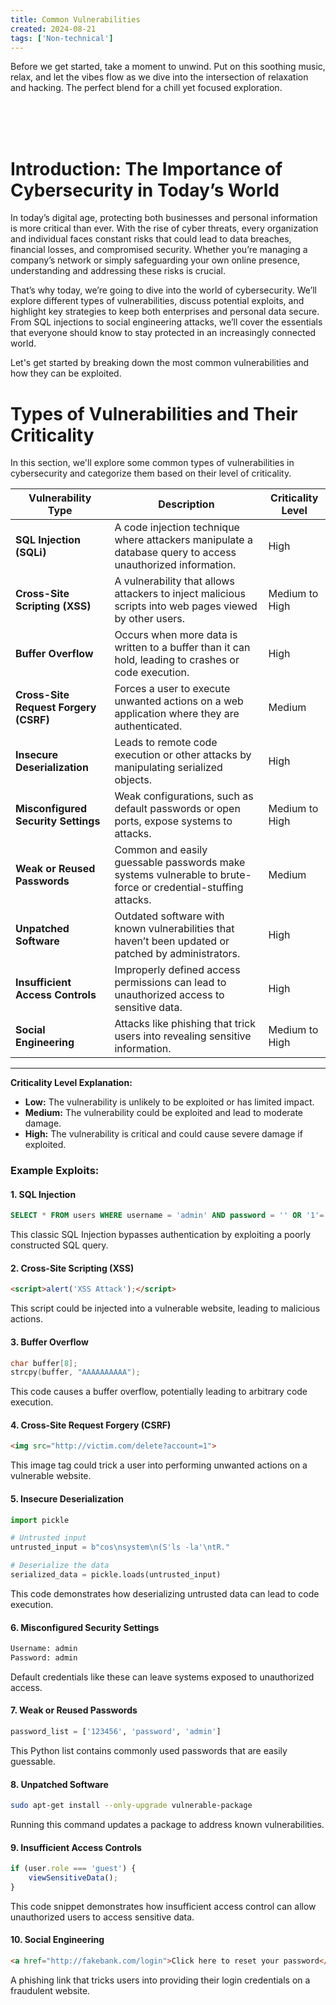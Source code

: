 ```yaml
---
title: Common Vulnerabilities
created: 2024-08-21
tags: ['Non-technical']
---
```


<script>
  import { YouTube, Spotify, SoundCloud } from 'sveltekit-embed'
</script>

Before we get started, take a moment to unwind. Put on this soothing music, relax, and let the vibes flow as we dive into the intersection of relaxation and hacking. The perfect blend for a chill yet focused exploration.

<br/>
<SoundCloud
  soundcloudLink="https://soundcloud.com/relaxing-music-production/sets/playlist-of-relaxing-soft"
  width="500"
  height="100"
/>
<br/>
<br/>

# Introduction: The Importance of Cybersecurity in Today’s World
In today’s digital age, protecting both businesses and personal information is more critical than ever. With the rise of cyber threats, every organization and individual faces constant risks that could lead to data breaches, financial losses, and compromised security. Whether you’re managing a company’s network or simply safeguarding your own online presence, understanding and addressing these risks is crucial.

That’s why today, we’re going to dive into the world of cybersecurity. We’ll explore different types of vulnerabilities, discuss potential exploits, and highlight key strategies to keep both enterprises and personal data secure. From SQL injections to social engineering attacks, we’ll cover the essentials that everyone should know to stay protected in an increasingly connected world.

Let's get started by breaking down the most common vulnerabilities and how they can be exploited.

# Types of Vulnerabilities and Their Criticality

In this section, we'll explore some common types of vulnerabilities in cybersecurity and categorize them based on their level of criticality.

| **Vulnerability Type**       | **Description**                                                                                             | **Criticality Level** |
| ---------------------------- | ----------------------------------------------------------------------------------------------------------- | --------------------- |
| **SQL Injection (SQLi)**     | A code injection technique where attackers manipulate a database query to access unauthorized information.  | High                  |
| **Cross-Site Scripting (XSS)**| A vulnerability that allows attackers to inject malicious scripts into web pages viewed by other users.      | Medium to High        |
| **Buffer Overflow**          | Occurs when more data is written to a buffer than it can hold, leading to crashes or code execution.        | High                  |
| **Cross-Site Request Forgery (CSRF)** | Forces a user to execute unwanted actions on a web application where they are authenticated.           | Medium                |
| **Insecure Deserialization** | Leads to remote code execution or other attacks by manipulating serialized objects.                         | High                  |
| **Misconfigured Security Settings** | Weak configurations, such as default passwords or open ports, expose systems to attacks.            | Medium to High        |
| **Weak or Reused Passwords** | Common and easily guessable passwords make systems vulnerable to brute-force or credential-stuffing attacks. | Medium                |
| **Unpatched Software**       | Outdated software with known vulnerabilities that haven’t been updated or patched by administrators.        | High                  |
| **Insufficient Access Controls** | Improperly defined access permissions can lead to unauthorized access to sensitive data.              | High                  |
| **Social Engineering**       | Attacks like phishing that trick users into revealing sensitive information.                                 | Medium to High        |

---

**Criticality Level Explanation:**

- **Low:** The vulnerability is unlikely to be exploited or has limited impact.
- **Medium:** The vulnerability could be exploited and lead to moderate damage.
- **High:** The vulnerability is critical and could cause severe damage if exploited.

### Example Exploits:

#### 1. **SQL Injection**

```sql title="sql-injection-example.sql"
SELECT * FROM users WHERE username = 'admin' AND password = '' OR '1'='1';
```

This classic SQL Injection bypasses authentication by exploiting a poorly constructed SQL query.

#### 2. **Cross-Site Scripting (XSS)**

```html title="xss-alert-example.html"
<script>alert('XSS Attack');</script>
```

This script could be injected into a vulnerable website, leading to malicious actions.

#### 3. **Buffer Overflow**

```c title="buffer-overflow-example.c"
char buffer[8];
strcpy(buffer, "AAAAAAAAAA");
```

This code causes a buffer overflow, potentially leading to arbitrary code execution.

#### 4. **Cross-Site Request Forgery (CSRF)**

```html title="csrf-example.html"
<img src="http://victim.com/delete?account=1">
```

This image tag could trick a user into performing unwanted actions on a vulnerable website.

#### 5. **Insecure Deserialization**

```python title="insecure-deserialization-example.py"
import pickle

# Untrusted input
untrusted_input = b"cos\nsystem\n(S'ls -la'\ntR."

# Deserialize the data
serialized_data = pickle.loads(untrusted_input)
```

This code demonstrates how deserializing untrusted data can lead to code execution.

#### 6. **Misconfigured Security Settings**

```txt title="misconfigured-settings-example.txt"
Username: admin
Password: admin
```

Default credentials like these can leave systems exposed to unauthorized access.

#### 7. **Weak or Reused Passwords**

```python title="weak-passwords-example.py"
password_list = ['123456', 'password', 'admin']
```

This Python list contains commonly used passwords that are easily guessable.

#### 8. **Unpatched Software**

```bash title="unpatched-software-example.sh"
sudo apt-get install --only-upgrade vulnerable-package
```

Running this command updates a package to address known vulnerabilities.

#### 9. **Insufficient Access Controls**

```js title="insufficient-access-example.js"
if (user.role === 'guest') {
    viewSensitiveData();
}
```

This code snippet demonstrates how insufficient access control can allow unauthorized users to access sensitive data.

#### 10. **Social Engineering**

```html title="phishing-example.html"
<a href="http://fakebank.com/login">Click here to reset your password</a>
```

A phishing link that tricks users into providing their login credentials on a fraudulent website.
